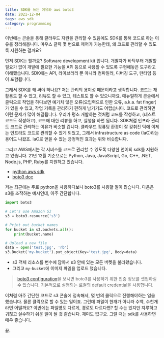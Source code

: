 ```yaml
---
title: SDK를 쓰는 이유와 aws boto3 
date: 2021-12-04
tags: aws sdk
category: programming
---
```


이번에는 콘솔을 통해 클라우드 자원을 관리할 수 있음에도 SDK를 통해 코드로 하는 이유를 정리해봅니다. 마우스 클릭 몇 번으로 제어가 가능한데, 왜 코드로 관리할 수 있도록 지원하는 걸까요?

먼저 SDK는 뭘까요? Software development kit 입니다. 개발자가 바닥부터 개발할 필요가 없이 개발에 필요한 기능을 API 등으로 사용할 수 있도록 구현해놓은 도구라고 이해했습니다. SDK에는 API, 라이브러리 뿐 아니라 컴파일러, 디버깅 도구, 런타임 등이 포함됩니다.

그래서 SDK를 왜 써야 하나요? 저는 관리의 용이성 때문이라고 생각합니다. 코드는 재활용도 할 수 있고, 리뷰도 할 수 있고, 테스트도 할 수 있으니까요. 매뉴얼하게 콘솔에서 클릭으로 작업을 하다보면 예기치 않은 오류(오입력으로 인한 오류, a.k.a. fat finger)가 있을 수 있고, 작업 기록을 관리하기 편하게 남기기도 어렵습니다. 코드로 관리하면 이런 문제가 많이 해결됩니다. 우리가 평소 개발하는 것처럼 코드를 작성하고, (테스트 코드도 작성하고), 코드에 대한 리뷰를 하고, 실행을 하면 됩니다. SDK처럼 인프라 관리도 코드로 관리하는 이유가 비슷할 겁니다. 클라우드 컴퓨팅 환경이 잘 갖춰진 덕에 이제는 인프라도 코드로 관리할 수 있게 되었고, 그래서 infrastructure as code (IaC)라는 용어도 나왔죠. IaC로 얻을 수 있는 긍정적인 효과는 위와 비슷합니다.

그리고 AWS에서는 각 서비스를 코드로 관리할 수 있도록 다양한 언어의 sdk를 지원하고 있습니다. 21년 12월 기준으로는 Python, Java, JavaScript, Go, C++, .NET, Node.js, PHP, Ruby를 지원하고 있습니다.

* [python aws sdk](https://aws.amazon.com/ko/sdk-for-python/)
* [boto3 doc](https://boto3.amazonaws.com/v1/documentation/api/latest/index.html)

저는 최근에는 주로 python을 사용하다보니 boto3를 사용할 일이 많습니다. 다음은 s3를 조작하는 예시인데, 아주 간단합니다.

```python
import boto3

# Let's use Amazon S3
s3 = boto3.resource('s3')

# Print out bucket names
for bucket in s3.buckets.all():
    print(bucket.name)

# Upload a new file
data = open('test.jpg', 'rb')
s3.Bucket('my-bucket').put_object(Key='test.jpg', Body=data)
```

* s3 객체 리소스를 변수에 담아서 s3 안에 있는 모든 버켓을 불러왔습니다.
* 그리고 `my-bucket`에 이미지 파일을 업로드 했습니다.

> [boto3 configuration](https://boto3.amazonaws.com/v1/documentation/api/latest/guide/quickstart.html#configuration)을 보시면 boto3를 사용하기 위한 인증 정보를 셋업하실 수 있습니다. 기본적으로 실행되는 로컬의 default credential을 사용합니다.

이처럼 아주 간단한 코드로 s3 콘솔에 접속해서, 몇 번의 클릭으로 진행해야하는 일을 했습니다. 물론 클릭으로 할 수 있는 일이죠. 그런데 파일이 한개가 아니라 수백, 수천개라면 어떨까요? 이번에는 파일명도 다르게, 경로도 다르다면? 할 수는 있지만 지루하고 귀찮고 실수하기 쉬운 일이 될 것 같습니다. 재미도 없구요. 그럴 때는 sdk를 사용하면 매우 좋습니다.

끝.
